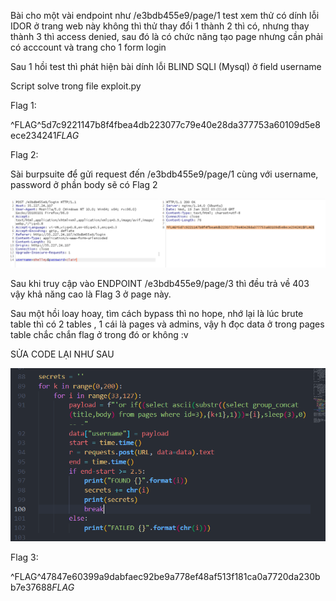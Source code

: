 Bài cho một vài endpoint như /e3bdb455e9/page/1 test xem thử có dính lỗi IDOR ở trang web này không thì thử thay đổi 1 thành 2 thì có, nhưng thay thành 3 thì access denied, sau đó là có chức năng tạo page nhưng cần phải có acccount và trang cho 1 form login

Sau 1 hồi test thì phát hiện bài dính lỗi BLIND SQLI (Mysql) ở field username 

Script solve trong file exploit.py

Flag 1: 

^FLAG^5d7c9221147b8f4fbea4db223077c79e40e28da377753a60109d5e8ece234241$FLAG$


Flag 2:

Sài burpsuite để gửi request đến /e3bdb455e9/page/1 cùng với username, password ở phần body sẽ có Flag 2

![](images/2022-01-19-10-22-46.png)

Sau khi truy cập vào ENDPOINT /e3bdb455e9/page/3 thì đều trả về 403 vậy khả năng cao là Flag 3 ở page này.

Sau một hồi loay hoay, tìm cách bypass thì no hope, nhớ lại là lúc brute table thì có 2 tables , 1 cái là pages và admins, vậy h đọc data ở trong pages table chắc chắn flag ở trong đó or không :v

SỬA CODE LẠI NHƯ SAU

![](images/2022-01-19-11-08-36.png)

Flag 3: 

^FLAG^47847e60399a9dabfaec92be9a778ef48af513f181ca0a7720da230bb7e37688$FLAG$